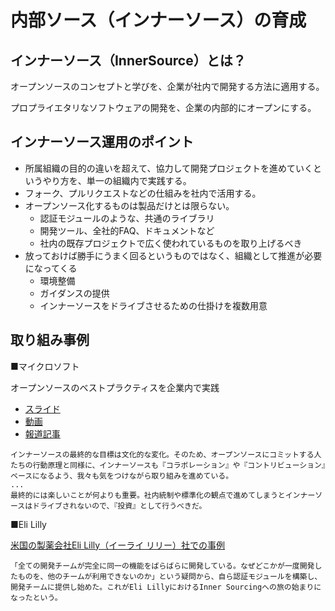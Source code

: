 
# 内部ソース（インナーソース）の育成

## インナーソース（InnerSource）とは？

オープンソースのコンセプトと学びを、企業が社内で開発する方法に適用する。

プロプライエタリなソフトウェアの開発を、企業の内部的にオープンにする。

## インナーソース運用のポイント

- 所属組織の目的の違いを超えて、協力して開発プロジェクトを進めていくというやり方を、単一の組織内で実践する。
- フォーク、プルリクエストなどの仕組みを社内で活用する。
- オープンソース化するものは製品だけとは限らない。
  - 認証モジュールのような、共通のライブラリ
  - 開発ツール、全社的FAQ、ドキュメントなど
  - 社内の既存プロジェクトで広く使われているものを取り上げるべき
- 放っておけば勝手にうまく回るというものではなく、組織として推進が必要になってくる
  - 環境整備
  - ガイダンスの提供
  - インナーソースをドライブさせるための仕掛けを複数用意

## 取り組み事例

■マイクロソフト

オープンソースのベストプラクティスを企業内で実践 
- [スライド](https://speakerdeck.com/yuichielectric/how-to-implement-innersource?slide=36)
- [動画](https://resources.github.com/videos/Japan-developer-summit-thankyou/)
- [報道記事](https://codezine.jp/article/detail/13685)

```
インナーソースの最終的な目標は文化的な変化。そのため、オープンソースにコミットする人たちの行動原理と同様に、インナーソースも『コラボレーション』や『コントリビューション』ベースになるよう、我々も気をつけながら取り組みを進めている。
...
最終的には楽しいことが何よりも重要。社内統制や標準化の観点で進めてしまうとインナーソースはドライブされないので、『投資』として行うべきだ。
```

■Eli Lilly

[米国の製薬会社Eli Lilly（イーライ リリー）社での事例](https://www.atmarkit.co.jp/ait/articles/1811/12/news110.html)

```
「全ての開発チームが完全に同一の機能をばらばらに開発している。なぜどこかが一度開発したものを、他のチームが利用できないのか」という疑問から、自ら認証モジュールを構築し、開発チームに提供し始めた。これがEli LillyにおけるInner Sourcingへの旅の始まりになったという。
```
